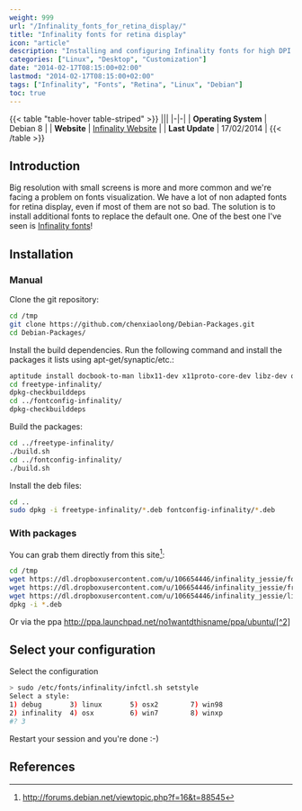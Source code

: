 ```yaml
---
weight: 999
url: "/Infinality_fonts_for_retina_display/"
title: "Infinality fonts for retina display"
icon: "article"
description: "Installing and configuring Infinality fonts for high DPI screens and retina displays on Linux"
categories: ["Linux", "Desktop", "Customization"]
date: "2014-02-17T08:15:00+02:00"
lastmod: "2014-02-17T08:15:00+02:00"
tags: ["Infinality", "Fonts", "Retina", "Linux", "Debian"]
toc: true
---
```


{{< table "table-hover table-striped" >}}
|||
|-|-|
| **Operating System** | Debian 8 |
| **Website** | [Infinality Website](https://www.infinality.net/blog/) |
| **Last Update** | 17/02/2014 |
{{< /table >}}

## Introduction

Big resolution with small screens is more and more common and we're facing a problem on fonts visualization. We have a lot of non adapted fonts for retina display, even if most of them are not so bad. The solution is to install additional fonts to replace the default one. One of the best one I've seen is [Infinality fonts](https://www.infinality.net/blog/)!

## Installation

### Manual

Clone the git repository:

```bash
cd /tmp
git clone https://github.com/chenxiaolong/Debian-Packages.git
cd Debian-Packages/
```

Install the build dependencies. Run the following command and install the packages it lists using apt-get/synaptic/etc.:

```bash
aptitude install docbook-to-man libx11-dev x11proto-core-dev libz-dev quilt
cd freetype-infinality/
dpkg-checkbuilddeps
cd ../fontconfig-infinality/
dpkg-checkbuilddeps
```

Build the packages:

```bash
cd ../freetype-infinality/
./build.sh
cd ../fontconfig-infinality/
./build.sh
```

Install the deb files:

```bash
cd ..
sudo dpkg -i freetype-infinality/*.deb fontconfig-infinality/*.deb
```

### With packages

You can grab them directly from this site[^1]:

```bash
cd /tmp
wget https://dl.dropboxusercontent.com/u/106654446/infinality_jessie/fontconfig-infinality_1-2_all.deb
wget https://dl.dropboxusercontent.com/u/106654446/infinality_jessie/freetype-infinality_2.4.9-3_all.deb
wget https://dl.dropboxusercontent.com/u/106654446/infinality_jessie/libfreetype-infinality6_2.4.9-3_amd64.deb
dpkg -i *.deb
```

Or via the ppa http://ppa.launchpad.net/no1wantdthisname/ppa/ubuntu/[^2]

## Select your configuration

Select the configuration

```bash
> sudo /etc/fonts/infinality/infctl.sh setstyle
Select a style:
1) debug       3) linux	      5) osx2	     7) win98
2) infinality  4) osx	      6) win7	     8) winxp
#? 3
```

Restart your session and you're done :-)

## References

[^1]: http://forums.debian.net/viewtopic.php?f=16&t=88545
[^2]: http://www.webupd8.org/2013/06/better-font-rendering-in-linux-with.html
